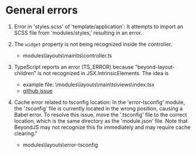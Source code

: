 # General errors 


1. Error in 'styles.scss' of 'template/application': It attempts to import an SCSS file from 'modules/styles,' resulting in an error.

2. The `widget` property is not being recognized inside the controller.
    - modules\layouts\main\ts\controller.ts

3. TypeScript reports an error (TS_ERROR) because "beyond-layout-children" is not recognized in JSX.IntrinsicElements.
    The idea is 

    - example file: \modules\layouts\main\ts\views\index.tsx
    - [github issue](https://github.com/beyondjs/widgets/issues/2)




3. Cache error related to tsconfig location: In the 'error-tsconfig' module, the '.tsconfig' file is currently located in the wrong position, causing a Babel error. To resolve this issue, move the '.tsconfig' file to the correct location, which is the same directory as the 'module.json' file. Note that BeyondJS may not recognize this fix immediately and may require cache clearing."
    - modules\layouts\error-tsconfig

